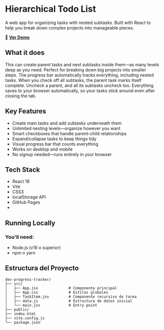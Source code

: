 # Hierarchical Todo List

A web app for organizing tasks with nested subtasks. Built with React to help you break down complex projects into manageable pieces.

🔗 **[Ver Demo](https://lisandrad.github.io/dev-progress-tracker/)**

## What it does
This can create parent tasks and nest subtasks inside them—as many levels deep as you need. Perfect for breaking down big projects into smaller steps.
The progress bar automatically tracks everything, including nested tasks. When you check off all subtasks, the parent task marks itself complete. Uncheck a parent, and all its subtasks uncheck too.
Everything saves to your browser automatically, so your tasks stick around even after closing the tab.

## Key Features

- Create main tasks and add subtasks underneath them
- Unlimited nesting levels—organize however you want
- Smart checkboxes that handle parent-child relationships
- Expand/collapse tasks to keep things tidy
- Visual progress bar that counts everything
- Works on desktop and mobile
- No signup needed—runs entirely in your browser

##  Tech Stack

- React 18
- Vite
- CSS3
- localStorage API
- GitHub Pages
- 
##  Running Locally

### You'll need:

- Node.js (v16 o superior)
- npm o yarn



## Estructura del Proyecto
```
dev-progress-tracker/
├── src/
│   ├── App.jsx              # Componente principal
│   ├── App.css              # Estilos globales
│   ├── TaskItem.jsx         # Componente recursivo de tarea
│   ├── data.js              # Estructura de datos inicial
│   └── main.jsx             # Entry point
├── public/
├── index.html
├── vite.config.js
└── package.json
```

